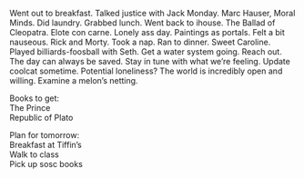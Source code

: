 Went out to breakfast. Talked justice with Jack Monday. Marc Hauser, Moral Minds. Did laundry. Grabbed lunch. Went back to ihouse. The Ballad of Cleopatra. Elote con carne. Lonely ass day. Paintings as portals. Felt a bit nauseous. Rick and Morty. Took a nap. Ran to dinner. Sweet Caroline. Played billiards-foosball with Seth. Get a water system going. Reach out. The day can always be saved. Stay in tune with what we’re feeling. Update coolcat sometime. Potential loneliness? The world is incredibly open and willing. Examine a melon’s netting. 

Books to get:  
The Prince  
Republic of Plato

Plan for tomorrow:  
Breakfast at Tiffin’s  
Walk to class  
Pick up sosc books
